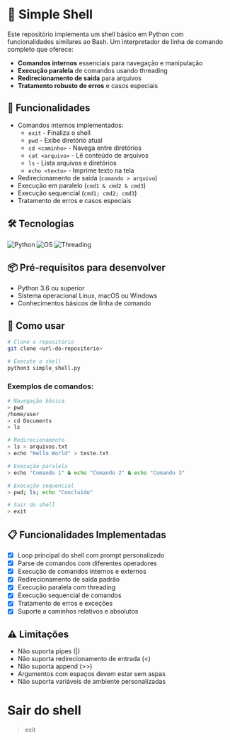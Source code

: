 # 🐚 Simple Shell
Este repositório implementa um shell básico em Python com funcionalidades similares ao Bash.
Um interpretador de linha de comando completo que oferece:
- **Comandos internos** essenciais para navegação e manipulação
- **Execução paralela** de comandos usando threading
- **Redirecionamento de saída** para arquivos
- **Tratamento robusto de erros** e casos especiais

## 🚀 Funcionalidades
- Comandos internos implementados:
  - `exit` - Finaliza o shell
  - `pwd` - Exibe diretório atual
  - `cd <caminho>` - Navega entre diretórios
  - `cat <arquivo>` - Lê conteúdo de arquivos
  - `ls` - Lista arquivos e diretórios
  - `echo <texto>` - Imprime texto na tela
- Redirecionamento de saída (`comando > arquivo`)
- Execução em paralelo (`cmd1 & cmd2 & cmd3`)
- Execução sequencial (`cmd1; cmd2; cmd3`)
- Tratamento de erros e casos especiais

## 🛠️ Tecnologias
![Python](https://img.shields.io/badge/Python-3.6+-blue?logo=python)
![OS](https://img.shields.io/badge/OS-Cross_Platform-green?logo=linux)
![Threading](https://img.shields.io/badge/Threading-Concurrent-orange?logo=python)

## 📦 Pré-requisitos para desenvolver
- Python 3.6 ou superior
- Sistema operacional Linux, macOS ou Windows
- Conhecimentos básicos de linha de comando

## 🔧 Como usar
```bash
# Clone o repositório
git clone <url-do-repositorio>

# Execute o shell
python3 simple_shell.py
```

### Exemplos de comandos:
```bash
# Navegação básica
> pwd
/home/user
> cd Documents
> ls

# Redirecionamento
> ls > arquivos.txt
> echo "Hello World" > teste.txt

# Execução paralela
> echo "Comando 1" & echo "Comando 2" & echo "Comando 3"

# Execução sequencial
> pwd; ls; echo "Concluído"

# Sair do shell
> exit
```

## 📋 Funcionalidades Implementadas
- [x] Loop principal do shell com prompt personalizado
- [x] Parse de comandos com diferentes operadores
- [x] Execução de comandos internos e externos
- [x] Redirecionamento de saída padrão
- [x] Execução paralela com threading
- [x] Execução sequencial de comandos
- [x] Tratamento de erros e exceções
- [x] Suporte a caminhos relativos e absolutos

## ⚠️ Limitações
- Não suporta pipes (|)
- Não suporta redirecionamento de entrada (<)
- Não suporta append (>>)
- Argumentos com espaços devem estar sem aspas
- Não suporta variáveis de ambiente personalizadas

# Sair do shell
> exit
